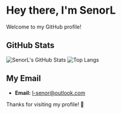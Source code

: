 # Hey there, I'm SenorL

Welcome to my GitHub profile! 

## GitHub Stats

![SenorL's GitHub Stats](https://github-readme-stats.vercel.app/api?username=senorL&show_icons=true&theme=radical)
![Top Langs](https://github-readme-stats.vercel.app/api/top-langs/?username=senorL&layout=compact&theme=radical)

## My Email

- **Email:** [l-senor@outlook.com](mailto:l-senor@outlook.com)


Thanks for visiting my profile! 🚀
